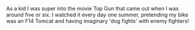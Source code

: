 As a kid I was super into the movie Top Gun that came out when I was around five or six.  I watched it every day one summer, pretending my bike was an F14 Tomcat and having imaginary 'dog fights' with enemy fighters!